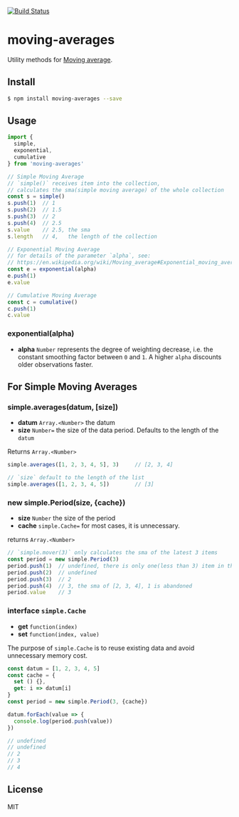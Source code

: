 [![Build Status](https://travis-ci.org/kaelzhang/moving-averages.svg?branch=master)](https://travis-ci.org/kaelzhang/moving-averages)
<!-- optional npm version
[![NPM version](https://badge.fury.io/js/moving-averages.svg)](http://badge.fury.io/js/moving-averages)
-->
<!-- optional npm downloads
[![npm module downloads per month](http://img.shields.io/npm/dm/moving-averages.svg)](https://www.npmjs.org/package/moving-averages)
-->
<!-- optional dependency status
[![Dependency Status](https://david-dm.org/kaelzhang/moving-averages.svg)](https://david-dm.org/kaelzhang/moving-averages)
-->

# moving-averages

Utility methods for [Moving average](https://en.wikipedia.org/wiki/Moving_average).

## Install

```sh
$ npm install moving-averages --save
```

## Usage

```js
import {
  simple,
  exponential,
  cumulative
} from 'moving-averages'

// Simple Moving Average
// `simple()` receives item into the collection,
// calculates the sma(simple moving average) of the whole collection
const s = simple()
s.push(1)  // 1
s.push(2)  // 1.5
s.push(3)  // 2
s.push(4)  // 2.5
s.value    // 2.5, the sma
s.length   // 4,   the length of the collection

// Exponential Moving Average
// for details of the parameter `alpha`, see:
// https://en.wikipedia.org/wiki/Moving_average#Exponential_moving_average
const e = exponential(alpha)
e.push(1)
e.value

// Cumulative Moving Average
const c = cumulative()
c.push(1)
c.value
```

### exponential(alpha)

- **alpha** `Number` represents the degree of weighting decrease, i.e. the constant smoothing factor between `0` and `1`. A higher `alpha` discounts older observations faster.


## For Simple Moving Averages

### simple.averages(datum, [size])

- **datum** `Array.<Number>` the datum
- **size** `Number=` the size of the data period. Defaults to the length of the `datum`

Returns `Array.<Number>`

```js
simple.averages([1, 2, 3, 4, 5], 3)     // [2, 3, 4]

// `size` default to the length of the list
simple.averages([1, 2, 3, 4, 5])        // [3]
```

### new simple.Period(size, {cache})

- **size** `Number` the size of the period
- **cache** `simple.Cache=` for most cases, it is unnecessary.

returns `Array.<Number>`

```js
// `simple.mover(3)` only calculates the sma of the latest 3 items
const period = new simple.Period(3)
period.push(1)  // undefined, there is only one(less than 3) item in the collection, skip calculating
period.push(2)  // undefined
period.push(3)  // 2
period.push(4)  // 3, the sma of [2, 3, 4], 1 is abandoned
period.value    // 3
```

### interface `simple.Cache`

- **get** `function(index)`
- **set** `function(index, value)`

The purpose of `simple.Cache` is to reuse existing data and avoid unnecessary memory cost.

```js
const datum = [1, 2, 3, 4, 5]
const cache = {
  set () {},
  get: i => datum[i]
}
const period = new simple.Period(3, {cache})

datum.forEach(value => {
  console.log(period.push(value))
})

// undefined
// undefined
// 2
// 3
// 4
```

## License

MIT

